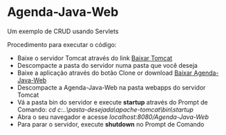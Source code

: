 # Agenda-Java-Web
Um exemplo de CRUD usando Servlets

Procedimento para executar o código:

* Baixe o servidor Tomcat através do link <a href="http://tomcat.apache.org">Baixar Tomcat</a>
* Descompacte a pasta do servidor numa pasta que você deseja
* Baixe a aplicação através do botão Clone or download <a href="https://github.com/WanndersonOliveira/Agenda-WEB">Baixar Agenda-Java-Web</a>
* Descompacte a Agenda-Java-Web na pasta webapps do servidor Tomcat
* Vá a pasta bin do servidor e execute <b>startup</b> através do Prompt de Comando: <i>cd c:\..\pasta-desejada\apache-tomcat\bin\startup</i>
* Abra o seu navegador e acesse <i>localhost:8080/Agenda-Java-Web</i>
* Para parar o servidor, execute <b>shutdown</b> no Prompt de Comando
